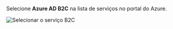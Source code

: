 Selecione **Azure AD B2C** na lista de serviços no portal do Azure.

![Selecionar o serviço B2C](media/active-directory-b2c-find-service-settings/select-b2c-service.png)